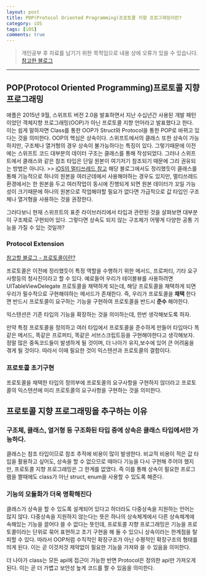 ```yaml
---
layout: post
title: POP(Protocol Oriented Programming)프로토콜 지향 프로그래밍이란?
category: iOS
tags: [iOS]
comments: true
---
```


> 개인공부 후 자료를 남기기 위한 목적임으로 내용 상에 오류가 있을 수 있습니다.    
[참고한 블로그](https://blog.yagom.net/531/)   

<hr>

## POP(Protocol Oriented Programming)프로토콜 지향 프로그래밍

애플은 2015년 9월, 스위프트 버전 2.0을 발표하면서 지난 수십년간 사용된 개발 패턴이었던 객체지향 프로그래밍(OOP)가 아닌 프로토콜 지향 언어라고 발표했다고 한다. 이는 쉽게 말하자면 Class를 통한 OOP가 Struct와 Protocol을 통한 POP로 바뀌고 있다는 것을 의미한다. OOP의 핵심은 상속이다. 스위프트에서의 클래스 또한 상속이 가능하지만, 구조체나 열거형의 경우 상속이 불가능하다는 특징이 있다. 그렇기때문에 이전에는 스위프트 코드 대부분의 데이터 구조는 클래스를 통해 작성되었다. 그러나 스위프트에서 클래스와 같은 참조 타입은 단일 원본이 여기저기 참조되기 때문에 그리 권유되는 방법은 아니다. >> [iOS의 멀티쓰레드 참고](https://www.zehye.kr/ios/2020/04/02/12iOS_ios_swift_multithread/) 해당 블로그에서도 정리했듯이 클래스를 통해 기능적으로 하나의 원본을 여러군데에서 사용해야하는 경우도 있지만, 멀티쓰레드 환경에서는 한 원본을 두고 여러작업이 동시에 진행되게 되면 원본 데이터가 꼬일 가능성이 크기때문에 하나의 원본으로 작업해야할 필요가 없다면 가급적으로 값 타입인 구조체나 열거형을 사용하는 것을 권장한다.

그러다보니 현재 스위프트의 표준 라이브러리에서 타입과 관련된 것을 살펴보면 대부분이 구조체로 구현되어 있다. 그렇다면 상속도 되지 않는 구조체가 어떻게 다양한 공통 기능을 가질 수 있는 것일까?


### Protocol Extension

[참고할 블로그 - 프로토콜이란?](https://www.zehye.kr/swift/2020/01/16/16swift_grammer20/)

프로토콜은 이전에 정리했듯이 특정 역할을 수행하기 위한 메서드, 프로퍼티, 기타 요구사항등의 청사진이라고 할 수 있다. 예로들어 우리가 테이블뷰를 사용하려면 UITableViewDelegate 프로토콜을 채택하게 되는데, 해당 프로토콜을 채택하게 되면 우리가 필수적으로 구현해야하는 메서드가 존재한다. 즉, 우리가 프로토콜을 **채택** 한다면 반드시 프로토콜이 요구하는 기능을 구현하여 프로토콜을 반드시 **준수** 해야한다.

익스텐션은 기존 타입의 기능을 확장하는 것을 의미하는데, 한번 생각해보도록 하자.

만약 특정 프로토콜을 정의하고 여러 타입에서 프로토콜을 준수하게 만들어 타입마다 똑같은 메서드, 똑같은 프로퍼티, 똑같은 서브스크립트등을 구현해야한다고 생각해보자. 정말 많은 중독코드들이 발생하게 될 것이며, 더 나아가 유지,보수에 있어 큰 어려움을 겪게 될 것이다. 따라서 이때 필요한 것이 익스텐션과 프로토콜의 결합이다.


### 프로토콜 초기구현

프로토콜을 채택한 타입의 정의부에 프로토콜의 요구사항을 구현하지 않더라고 프로토콜의 익스텐션에 미리 프로토콜의 요구사항을 구현하는 것을 의미한다.



## 프로토콜 지향 프로그래밍을 추구하는 이유

### 구조체, 클래스, 열거형 등 구조화된 타입 중에 상속은 클래스 타입에서만 가능하다.

클래스는 참조 타입이므로 참조 추적에 비용이 많이 발생한다. 비교적 비용이 적은 값 타입을 활용하고 싶어도, 상속을 할 수 없으므로 때마다 기능을 다시 구현해 주어야 했지만, 프로토콜 지향 프로그래밍은 그 한계를 없앴다. 즉 이를 통해 상속이 필요한 프로그램을 짤때에도 class가 아닌 struct, enum을 사용할 수 있도록 해준다.

### 기능의 모듈화가 더욱 명확해진다

클래스가 상속을 할 수 있도록 설계되어 있다고 하더라도 다중상속을 지원하는 언어는 많지 않다. 다중상속을 지원하지 않는다는 뜻은 하나의 상속체계에서 다른 상속체계에 속해있는 기능을 끌어다 쓸 수 없다는 뜻인데, 프로토콜 지향 프로그래밍은 기능을 프로토콜이라는 단위로 묶어 표현하고 초기 구현을 해 둘 수 있으니 상속이라는 한계점을 탈피할 수 있다. 따라서 OOP처럼 수직적인 확장구조가 아닌 수평적인 확장구조의 형태를 띄게 된다. 이는 곧 이것저것 제약없이 필요한 기능을 가져와 쓸 수 있음을 의미한다.

더 나아가 class는 모든 api에 접근이 가능한 반면 Protocol은 정의한 api만 가져오게 된다. 이는 곧 더 가볍고 보안성 높게 코드를 짤 수 있음을 의미한다.
